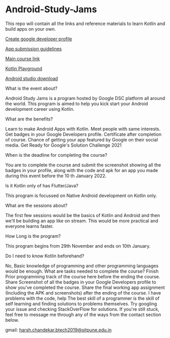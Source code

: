 # Android-Study-Jams
This repo will contain all the links and reference materials to learn Kotlin and build apps on your own.


[Create google developer profile](https://developers.google.com/profile)

[App submission guidelines](https://docs.google.com/document/d/1iL9QvmGskDU8MLwsAUDsq8WERrBvmjXVoW7CBgezyyU/edit?usp=sharing)

[Main course link](https://developer.android.com/courses/android-basics-kotlin/course)

[Kotlin Playground](https://play.kotlinlang.org)

[Android studio download](https://developer.android.com/studio)


What is the event about?

Android Study Jams is a program hosted by Google DSC platform all around the world. This program is aimed to help you kick start your Android development career using Kotlin.

What are the benefits?

Learn to make Android Apps with Kotlin.
Meet people with same interests.
Get badges in your Google Developers profile.
Certificate after completion of course.
Chance of getting your app featured by Google on their social media.
Get Ready for Google's Solution Challenge 2021


When is the deadline for completing the course?

You are to complete the course and submit the screenshot showing all the badges in your profile, along with the code and apk for an app you made during this event before the 10 th January 2022. 


Is it Kotlin only of has Flutter/Java?

This program is focussed on Native Android development on Kotlin only.


What are the sessions about?

The first few sessions would be the basics of Kotlin and Android and then we'll be building an app like on stream. This would be more practical and everyone learns faster.


How Long is the program?

This program begins from 29th November and ends on 10th January.

Do I need to know Kotlin beforehand?

No, Basic knowledge of programming and other programming languages would be enough.
What are tasks needed to complete the course?
Finish Prior programming track of the course here before the ending the course.
Share Screenshot of all the badges in your Google Developers profile to show you've completed the course.
Share the final working app assignment (Including the APK and screenshots) after the ending of the course.
I have problems with the code, help
The best skill of a programmer is the skill of self learning and finding solutions to problems themselves. Try googling your issue and checking StackOverFlow for solutions. If you're still stuck, feel free to message me through any of the ways from the contact section below.

gmail: harsh.chandekar.btech2019@sitpune.edu.in

